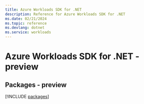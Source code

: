 ```yaml
---
title: Azure Workloads SDK for .NET
description: Reference for Azure Workloads SDK for .NET
ms.date: 02/21/2024
ms.topic: reference
ms.devlang: dotnet
ms.service: workloads
---
```

# Azure Workloads SDK for .NET - preview
## Packages - preview
[!INCLUDE [packages](workloads-index.md)]